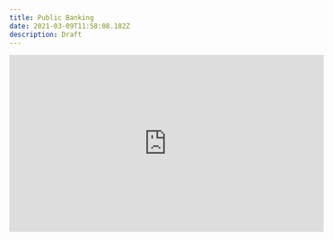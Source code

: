 ```yaml
---
title: Public Banking
date: 2021-03-09T11:58:08.182Z
description: Draft
---
```

<iframe width="560" height="315" src="https://www.youtube.com/embed/Ah3tGjqwrp8" frameborder="0" allow="accelerometer; autoplay; clipboard-write; encrypted-media; gyroscope; picture-in-picture" allowfullscreen></iframe>